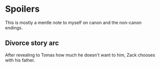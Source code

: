 # Spoilers

This is mostly a mentle note to myself on canon and the non-canon endings.

## Divorce story arc

After revealing to Tomas how much he doesn't want to him, Zack chooses with his father.